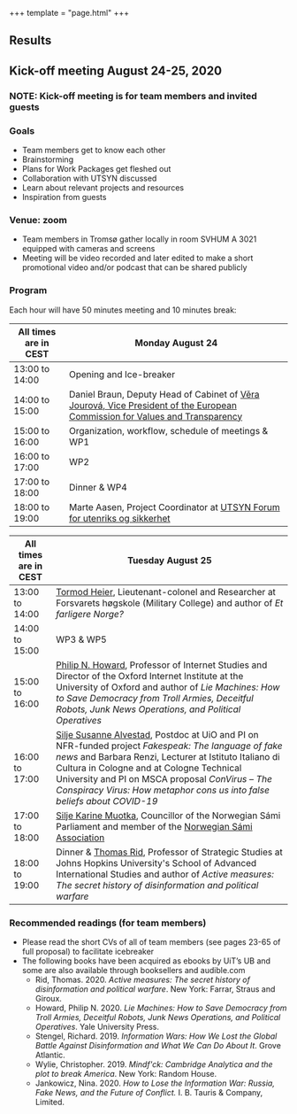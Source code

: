 +++
template = "page.html"
+++

## Results

## Kick-off meeting August 24-25, 2020

### NOTE: Kick-off meeting is for team members and invited guests

### Goals

- Team members get to know each other
- Brainstorming
- Plans for Work Packages get fleshed out
- Collaboration with UTSYN discussed
- Learn about relevant projects and resources
- Inspiration from guests

### Venue: zoom

- Team members in Tromsø gather locally in room SVHUM A 3021 equipped with cameras and screens
- Meeting will be video recorded and later edited to make a short promotional video and/or podcast that can be shared publicly

### Program

Each hour will have 50 minutes meeting and 10 minutes break:

<table class="ui definition table">
  <thead>
    <tr>
      <th class="three wide">All times are in CEST</th>
      <th>Monday August 24</th>
    </tr>
  </thead>
  <tbody>
    <tr>
      <td>13:00 to 14:00</td>
      <td>
        Opening and Ice-breaker
      </td>
    </tr>
    <tr>
      <td>14:00 to 15:00</td>
      <td>
        Daniel Braun, Deputy Head of Cabinet of
        <a href="https://ec.europa.eu/commission/commissioners/2019-2024/jourova/team_en">Věra Jourová, Vice President of the European Commission for Values and Transparency</a>
      </td>
    </tr>
    <tr>
      <td>15:00 to 16:00</td>
      <td>
        Organization, workflow, schedule of meetings & WP1
      </td>
    </tr>
    <tr>
      <td>16:00 to 17:00</td>
      <td>
       WP2 
      </td>
    </tr>
    <tr>
      <td>17:00 to 18:00</td>
      <td>
        Dinner & WP4
      </td>
    </tr>
    <tr>
      <td>18:00 to 19:00</td>
      <td>
        Marte Aasen, Project Coordinator at
        <a href="https://www.prosjektutsyn.no/">UTSYN Forum for utenriks og sikkerhet</a>
      </td>
    </tr>
  </tbody>
</table>

<table class="ui definition table">
  <thead>
    <tr>
      <th class="three wide">All times are in CEST</th>
      <th>Tuesday August 25</th>
    </tr>
  </thead>
  <tbody>
    <tr>
      <td>13:00 to 14:00</td>
      <td>
        <a href="https://forsvaret.no/hogskolene/forsvarets-hogskole/ansatte/ansatte/Heier%20Tormod">Tormod Heier</a>,
        Lieutenant-colonel and Researcher at Forsvarets høgskole
        (Military College) and author of <i>Et farligere Norge?</i>
      </td>
    </tr>
    <tr>
      <td>14:00 to 15:00</td>
      <td>
        WP3 & WP5
      </td>
    </tr>
    <tr>
      <td>15:00 to 16:00</td>
      <td>
        <a href="https://www.oii.ox.ac.uk/people/philip-howard/">Philip N. Howard</a>,
        Professor of Internet Studies and Director of the Oxford Internet Institute at the University of Oxford and author of
	<i>Lie Machines: How to Save Democracy from Troll Armies, Deceitful Robots, Junk News Operations, and Political Operatives</i>
      </td>
    </tr>
    <tr>
      <td>16:00 to 17:00</td>
      <td>
        <a href="https://www.hf.uio.no/ilos/personer/vit/susanas/">Silje Susanne Alvestad</a>,
        Postdoc at UiO and PI on NFR-funded project <i>Fakespeak: The language of fake news</i>
	and Barbara Renzi, Lecturer at Istituto Italiano di Cultura in Cologne and at
	Cologne Technical University and PI on MSCA proposal
	<i>ConVirus – The Conspiracy Virus: How metaphor cons us into false beliefs about COVID-19</i>
      </td>
    </tr>
    <tr>
      <td>17:00 to 18:00</td>
      <td>
        <a href="https://sametinget.no/finn-ansatt/?personid=44&zx=w">Silje Karine Muotka</a>,
        Councillor of the Norwegian Sámi Parliament and member of the
        <a href="https://nsr.no/">Norwegian Sámi Association</a>
      </td>
    </tr>
    <tr>
      <td>18:00 to 19:00</td>
      <td>
        Dinner & <a href="https://sais.jhu.edu/users/trid2">Thomas Rid</a>,
        Professor of Strategic Studies at Johns Hopkins University's School of Advanced International Studies and author of
	<i>Active measures: The secret history of disinformation and political warfare</i>
      </td>
    </tr>
  </tbody>
</table>


### Recommended readings (for team members)

- Please read the short CVs of all of team members (see pages 23-65 of full proposal) to facilitate icebreaker
- The following books have been acquired as ebooks by UiT’s UB and some are also available through booksellers and audible.com
  - Rid, Thomas. 2020. *Active measures: The secret history of disinformation and political warfare*. New York: Farrar, Straus and Giroux.
  - Howard, Philip N. 2020. *Lie Machines: How to Save Democracy from Troll Armies, Deceitful Robots, Junk News Operations, and Political Operatives*. Yale University Press.
  - Stengel, Richard. 2019. *Information Wars: How We Lost the Global Battle Against Disinformation and What We Can Do About It*. Grove Atlantic.
  - Wylie, Christopher. 2019. *Mindf'ck: Cambridge Analytica and the plot to break America*. New York: Random House.
  - Jankowicz, Nina. 2020. *How to Lose the Information War: Russia, Fake News, and the Future of Conflict.* I. B. Tauris & Company, Limited.
